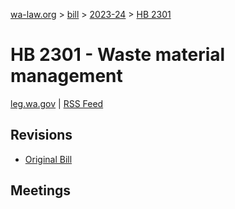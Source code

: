 [wa-law.org](/) > [bill](/bill/) > [2023-24](/bill/2023-24/) > [HB 2301](/bill/2023-24/hb/2301/)

# HB 2301 - Waste material management
[leg.wa.gov](https://app.leg.wa.gov/billsummary?BillNumber=2301&Year=2023&Initiative=false) | [RSS Feed](./rss.xml)

## Revisions
* [Original Bill](1/)

## Meetings